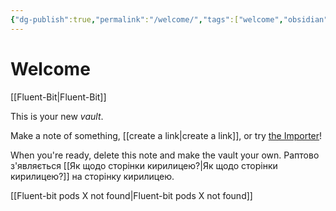 ```yaml
---
{"dg-publish":true,"permalink":"/welcome/","tags":["welcome","obsidian","gardenEntry"]}
---
```


# Welcome
[[Fluent-Bit\|Fluent-Bit]]

This is your new *vault*.

Make a note of something, [[create a link\|create a link]], or try [the Importer](https://help.obsidian.md/Plugins/Importer)!

When you're ready, delete this note and make the vault your own.
Раптово з'являється [[Як щодо сторінки кирилицею?\|Як щодо сторінки кирилицею?]] на сторінку кирилицею.


[[Fluent-bit pods X not found\|Fluent-bit pods X not found]]